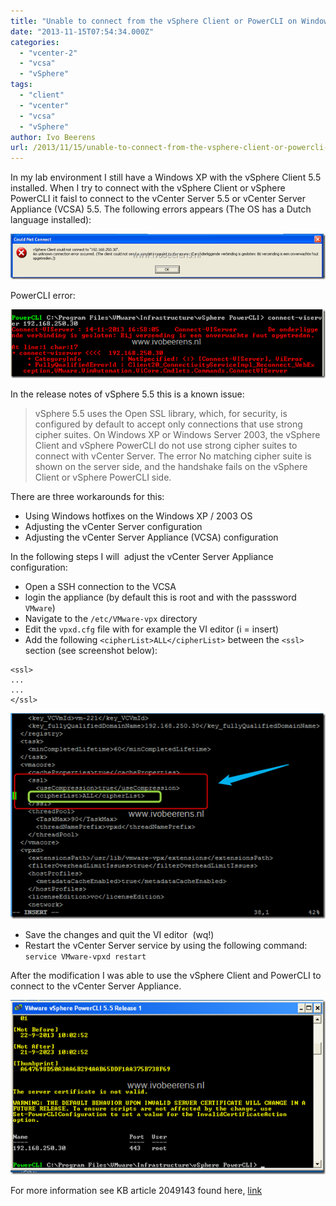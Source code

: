 ```yaml
---
title: "Unable to connect from the vSphere Client or PowerCLI on Windows XP or Windows 2003 to a vCenter Server 5.5"
date: "2013-11-15T07:54:34.000Z"
categories: 
  - "vcenter-2"
  - "vcsa"
  - "vSphere"
tags: 
  - "client"
  - "vcenter"
  - "vcsa"
  - "vSphere"
author: Ivo Beerens
url: /2013/11/15/unable-to-connect-from-the-vsphere-client-or-powercli-on-windows-xp-or-windows-2003-to-a-vcenter-server-5-5/
---
```


In my lab environment I still have a Windows XP with the vSphere Client 5.5 installed. When I try to connect with the vSphere Client or vSphere PowerCLI it faisl to connect to the vCenter Server 5.5 or vCenter Server Appliance (VCSA) 5.5. The following errors appears (The OS has a Dutch language installed):

[![image](images/image_thumb1.png "image")](images/image1.png)

PowerCLI error:

[![image](images/image_thumb2.png "image")](images/image2.png)

In the release notes of vSphere 5.5 this is a known issue:

> vSphere 5.5 uses the Open SSL library, which, for security, is configured by default to accept only connections that use strong cipher suites. On Windows XP or Windows Server 2003, the vSphere Client and vSphere PowerCLI do not use strong cipher suites to connect with vCenter Server. The error No matching cipher suite is shown on the server side, and the handshake fails on the vSphere Client or vSphere PowerCLI side.

There are three workarounds for this:

- Using Windows hotfixes on the Windows XP / 2003 OS
- Adjusting the vCenter Server configuration
- Adjusting the vCenter Server Appliance (VCSA) configuration

In the following steps I will  adjust the vCenter Server Appliance configuration:

- Open a SSH connection to the VCSA
- login the appliance (by default this is root and with the passsword `VMware`)
- Navigate to the `/etc/VMware-vpx` directory
- Edit the `vpxd.cfg` file with for example the VI editor (i = insert)
- Add the following `<cipherList>ALL</cipherList>` between the `<ssl>` section (see screenshot below):

```
<ssl>  
...  
...  
</ssl>
```

[![image](images/image_thumb3.png "image")](images/image3.png)

- Save the changes and quit the VI editor  (wq!)
- Restart the vCenter Server service by using the following command: `service VMware-vpxd restart`

After the modification I was able to use the vSphere Client and PowerCLI to connect to the vCenter Server Appliance.

[![image](images/image_thumb4.png "image")](images/image4.png)

For more information see KB article 2049143 found here, [link](http://kb.VMware.com/selfservice/microsites/search.do?language=en_US&cmd=displayKC&externalId=2049143)